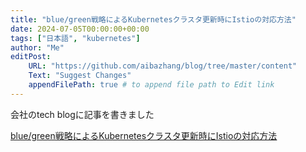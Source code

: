 ```yaml
---
title: "blue/green戦略によるKubernetesクラスタ更新時にIstioの対応方法"
date: 2024-07-05T00:00:00+00:00
tags: ["日本語", "kubernetes"]
author: "Me"
editPost:
    URL: "https://github.com/aibazhang/blog/tree/master/content"
    Text: "Suggest Changes"
    appendFilePath: true # to append file path to Edit link
---
```


会社のtech blogに記事を書きました

[blue/green戦略によるKubernetesクラスタ更新時にIstioの対応方法](https://buildersbox.corp-sansan.com/entry/2024/07/05/110000)